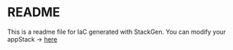 # README
This is a readme file for IaC generated with StackGen.
You can modify your appStack -> [here](http://main.dev.stackgen.com/appstacks/aeb0b557-e4b5-4fcb-9c2e-26fc8e51c3d2)
